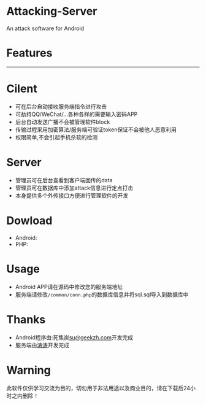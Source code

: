 Attacking-Server
==
An attack software for Android 

Features
==
---
Cilent
===
+ 可在后台自动接收服务端指令进行攻击
+ 可劫持QQ/WeChat/...各种各样的需要输入密码APP
+ 后台自动发送广播不会被管理软件block
+ 传输过程采用加密算法/服务端可验证token保证不会被他人恶意利用
+ 权限简单,不会引起手机杀软的检测

Server
===
+ 管理员可在后台查看到客户端回传的data
+ 管理员可在数据库中添加attack信息进行定点打击
+ 本身提供多个外传接口方便进行管理软件的开发

Dowload
==
+ Android:
+ PHP:

Usage
==
+ Android APP请在源码中修改您的服务端地址
+ 服务端请修改```/common/conn.php```的数据库信息并将sql.sql导入到数据库中

Thanks
==
+ Android程序由:死焦炭<su@geekzh.com>开发完成
+ 服务端由[涛涛](https://www.liujiantao.me)开发完成

Warning
==
此软件仅供学习交流为目的，切勿用于非法用途以及商业目的，请在下载后24小时之内删除！